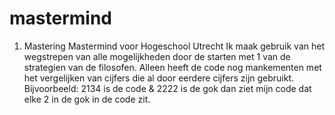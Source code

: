 # mastermind
1. Mastering Mastermind voor Hogeschool Utrecht
Ik maak gebruik van het wegstrepen van alle mogelijkheden door de starten met 1 van de strategien van de filosofen.
Alleen heeft de code nog mankementen met het vergelijken van cijfers die al door eerdere cijfers zijn gebruikt.
Bijvoorbeeld: 2134 is de code & 2222 is de gok dan ziet mijn code dat elke 2 in de gok in de code zit.
